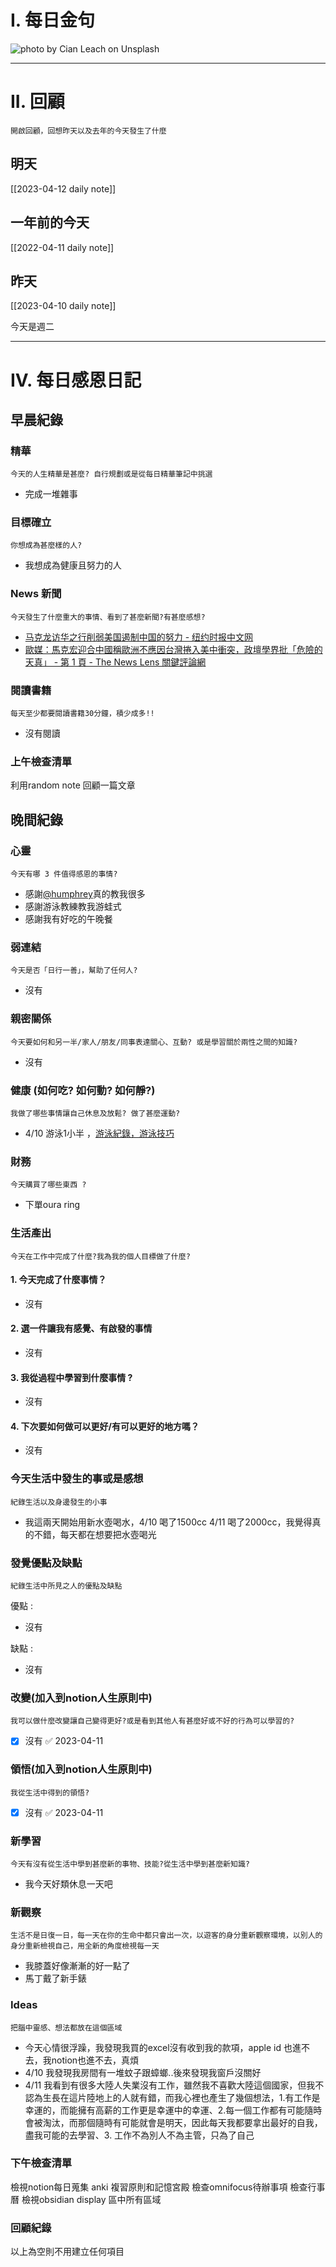 # I. 每日金句
![photo by Cian Leach on Unsplash](https://images.unsplash.com/photo-1679883814675-c1b6a34394e0?crop=entropy&cs=srgb&fm=jpg&ixid=MnwzNjM5Nzd8MHwxfHJhbmRvbXx8fHx8fHx8fDE2ODEyMTg0MjE&ixlib=rb-4.0.3&q=85&w=1920&h=1080) 

---

# II. 回顧
```note-brown
開啟回顧，回想昨天以及去年的今天發生了什麼
```

## 明天
[[2023-04-12 daily note]]

## 一年前的今天
[[2022-04-11 daily note]]

## 昨天
[[2023-04-10 daily note]] 

今天是週二

---
# IV. 每日感恩日記
## 早晨紀錄
### 精華
```note-brown
今天的人生精華是甚麼? 自行規劃或是從每日精華筆記中挑選
```
- 完成一堆雜事

### 目標確立
```note-brown
你想成為甚麼樣的人?
```
- 我想成為健康且努力的人

### News 新聞
```note-brown
今天發生了什麼重大的事情、看到了甚麼新聞?有甚麼感想?
```
- [马克龙访华之行削弱美国遏制中国的努力 - 纽约时报中文网](https://cn.nytimes.com/world/20230410/macron-xi-france-china/)
- [歐媒：馬克宏迎合中國稱歐洲不應因台灣捲入美中衝突，政壇學界批「危險的天真」 - 第 1 頁 - The News Lens 關鍵評論網](https://www.thenewslens.com/article/183717)

### 閱讀書籍
```note-brown
每天至少都要閱讀書籍30分鐘，積少成多!!
```
- 沒有閱讀

### 上午檢查清單
利用random note 回顧一篇文章

## 晚間紀錄
### 心靈
```note-brown
今天有哪 3 件值得感恩的事情?
```
- 感謝[@humphrey](@humphrey.md)真的教我很多
- 感謝游泳教練教我游蛙式
- 感謝我有好吃的午晚餐

### 弱連結
```note-brown
今天是否「日行一善」，幫助了任何人?
```
- 沒有

### 親密關係
```note-brown
今天要如何和另一半/家人/朋友/同事表達關心、互動? 或是學習關於兩性之間的知識?
```
- 沒有

### 健康 (如何吃? 如何動? 如何靜?)
```note-brown
我做了哪些事情讓自己休息及放鬆? 做了甚麼運動?
```
- 4/10 游泳1小半 ，[游泳紀錄，游泳技巧](游泳紀錄，游泳技巧.md)

### 財務
```note-brown
今天購買了哪些東西 ?
```
- 下單oura ring 

### 生活產出
```note-brown
今天在工作中完成了什麼?我為我的個人目標做了什麼?
```
#### 1. 今天完成了什麼事情？ 
- 沒有

#### 2. 選一件讓我有感覺、有啟發的事情 
- 沒有

#### 3. 我從過程中學習到什麼事情 ? 
- 沒有

#### 4. 下次要如何做可以更好/有可以更好的地方嗎？
- 沒有

### 今天生活中發生的事或是感想
```note-brown
紀錄生活以及身邊發生的小事
```
- 我這兩天開始用新水壺喝水，4/10 喝了1500cc 4/11 喝了2000cc，我覺得真的不錯，每天都在想要把水壺喝光

### 發覺優點及缺點
```note-brown
紀錄生活中所見之人的優點及缺點
```
優點 : 
- 沒有

缺點 : 
- 沒有

### 改變(加入到notion人生原則中)
```note-brown
我可以做什麼改變讓自己變得更好?或是看到其他人有甚麼好或不好的行為可以學習的?
```
- [x] 沒有 ✅ 2023-04-11

### 領悟(加入到notion人生原則中)
```note-brown
我從生活中得到的領悟?
```
- [x] 沒有 ✅ 2023-04-11

### 新學習
```note-brown
今天有沒有從生活中學到甚麼新的事物、技能?從生活中學到甚麼新知識?
```
- 我今天好類休息一天吧

### 新觀察
```note-brown
生活不是日復一日，每一天在你的生命中都只會出一次，以遊客的身分重新觀察環境，以別人的身分重新檢視自己，用全新的角度檢視每一天
```
- 我膝蓋好像漸漸的好一點了
- 馬丁戴了新手錶

### Ideas
```note-brown
把腦中靈感、想法都放在這個區域
```
- 今天心情很浮躁，我發現我買的excel沒有收到我的款項，apple id 也進不去，我notion也進不去，真煩
- 4/10 我發現我房間有一堆蚊子跟蟑螂..後來發現我窗戶沒關好
- 4/11 我看到有很多大陸人失業沒有工作，雖然我不喜歡大陸這個國家，但我不認為生長在這片陸地上的人就有錯，而我心裡也產生了幾個想法，1.有工作是幸運的，而能擁有高薪的工作更是幸運中的幸運、2.每一個工作都有可能隨時會被淘汰，而那個隨時有可能就會是明天，因此每天我都要拿出最好的自我，盡我可能的去學習、3. 工作不為別人不為主管，只為了自己

### 下午檢查清單
檢視notion每日蒐集
anki 複習原則和記憶宮殿
檢查omnifocus待辦事項
檢查行事曆
檢視obsidian display 區中所有區域

### 回顧紀錄


以上為空則不用建立任何項目



